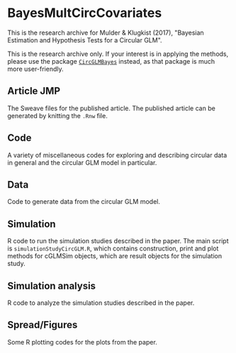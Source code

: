 # BayesMultCircCovariates

This is the research archive for Mulder & Klugkist (2017), "Bayesian Estimation and Hypothesis Tests for a Circular GLM". 

This is the research archive only. If your interest is in applying the methods, please use the package [`CircGLMBayes`](https://github.com/keesmulder/CircGLMBayes) instead, as that package is much more user-friendly.

## Article JMP

The Sweave files for the published article. The published article can be generated by knitting the `.Rnw` file.  

## Code 

A variety of miscellaneous codes for exploring and describing circular data in general and the circular GLM model in particular. 

## Data

Code to generate data from the circular GLM model. 

## Simulation

R code to run the simulation studies described in the paper. The main script is `simulationStudyCircGLM.R`, which contains construction, print and plot methods for cGLMSim objects, which are result objects for the simulation study. 

## Simulation analysis

R code to analyze the simulation studies described in the paper. 

## Spread/Figures

Some R plotting codes for the plots from the paper. 
